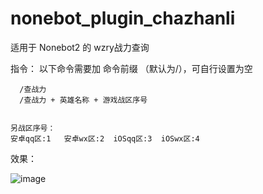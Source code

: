 # nonebot_plugin_chazhanli
适用于 Nonebot2 的 wzry战力查询

指令：
 以下命令需要加 命令前缀 （默认为/），可自行设置为空 
 
      /查战力
      /查战力 + 英雄名称 + 游戏战区序号 
 
 
    另战区序号：  
    安卓qq区:1   安卓wx区:2  iOSqq区:3  iOSwx区:4
    
 效果：
 
 ![image](https://user-images.githubusercontent.com/85006030/168576657-4900deb3-5466-4f45-b286-3dbdfd734b1a.png)
